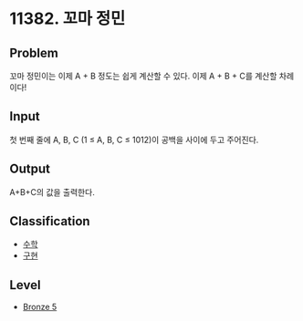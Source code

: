 # 11382. 꼬마 정민

## Problem

꼬마 정민이는 이제 A + B 정도는 쉽게 계산할 수 있다. 이제 A + B + C를 계산할 차례이다!

## Input

첫 번째 줄에 A, B, C (1 ≤ A, B, C ≤ 1012)이 공백을 사이에 두고 주어진다.

## Output

A+B+C의 값을 출력한다.

## Classification

- [수학](../README.md/#math)
- [구현](../README.md/#implementation)

## Level

- [Bronze 5](../../boj/README.md/#bronze-5)

